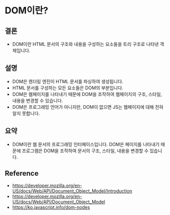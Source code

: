# DOM이란?

## 결론

- DOM이란 HTML 문서의 구조와 내용을 구성하는 요소들을 트리 구조로 나타낸 객체입니다.

## 설명

- DOM은 렌더링 엔진이 HTML 문서를 파싱하여 생성됩니다.
- HTML 문서를 구성하는 모든 요소들은 DOM의 부분입니다.
- DOM은 웹페이지를 나타내기 때문에 DOM을 조작하여 웹페이지의 구조, 스타일, 내용을 변경할 수 있습니다.
- DOM은 프로그래밍 언어가 아니지만, DOM이 없으면 JS는 웹페이지에 대해 전혀 알지 못합니다.

## 요약

- DOM이란 웹 문서의 프로그래밍 인터페이스입니다. DOM은 페이지를 나타내기 때문에 프로그램은 DOM을 조작하여 문서의 구조, 스타일, 내용을 변경할 수 있습니다.

## Reference

- <https://developer.mozilla.org/en-US/docs/Web/API/Document_Object_Model/Introduction>
- <https://developer.mozilla.org/en-US/docs/Web/API/Document_Object_Model>
- <https://ko.javascript.info/dom-nodes>
